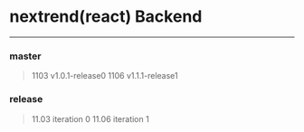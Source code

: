 # nextrend(react) Backend
---

### master
> 1103 v1.0.1-release0
1106 v1.1.1-release1

### release
> 11.03 iteration 0
11.06 iteration 1
